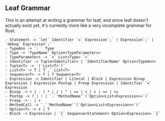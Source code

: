 ## Leaf Grammar

This is an attempt at writing a grammar for leaf, and since leaf doesn't actually exist yet, it's currently more like a very incomplete grammar for Rust.

```
- Statement -> `let` Identifier `=` Expression`;` | Expression`;` | `debug` Expression`;`
- TypeAnn -> `: ` Type
- Type -> 'TypeName' Option<TypeParameters>
- TypeParameters -> `<` List<Type> `>`
- Identifier -> Tuple<Identifier> | 'IdentifierName' Option<TypeAnn>
- Tuple<T> -> `(`List<T>`)`
- List<T> -> T | T`,` List<T>
- Sequence<T> -> T | T Sequence<T>
- Expression -> Identifier | Literal | Block | Expression Binop Expression | Expression Postop | Preop Expression | Identifier `=` Expression
- Binop -> + | - | * | / | ^ | == | < | > | <= | >=
- Postop -> ? | ! | `.`'MethodName'`(`Option<List<Expression>>`)`
- Preop -> - | +
- MethodCall -> `.`'MethodName'`(`Option<List<Expression>>`)`
- Option<T> -> ε | T
- Block -> Expression | `{` Sequence<Statement> Option<Expression> `}`
```